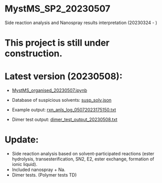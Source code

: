 # MystMS_SP2_20230507
Side reaction analysis and Nanospray results interpretation (20230324 - )

# This project is still under construction.

# Latest version (20230508):

- [MystMS_organised_20230507.ipynb](https://github.com/xueannafang/MystMS_SP2_20230506/blob/main/MystMS_organised_20230507.ipynb)

- Database of suspicious solvents: [susp_solv.json](https://github.com/xueannafang/MystMS_SP2_20230506/blob/main/susp_solv.json)

- Example output: [rxn_anls_log_05072023175150.txt](https://github.com/xueannafang/MystMS_SP2_20230506/blob/main/rxn_anls_log_05072023175150.txt)

- Dimer test output: [dimer_test_output_20230508.txt](https://github.com/xueannafang/MystMS_SP2_20230506/blob/main/dimer_test_output_20230508.txt)

# Update:

- Side reaction analysis based on solvent-participated reactions (ester hydrolysis, transesterification, SN2, E2, ester exchange, formation of ionic liquid).
- Included nanospray + Na.
- Dimer tests. (Polymer tests TD)